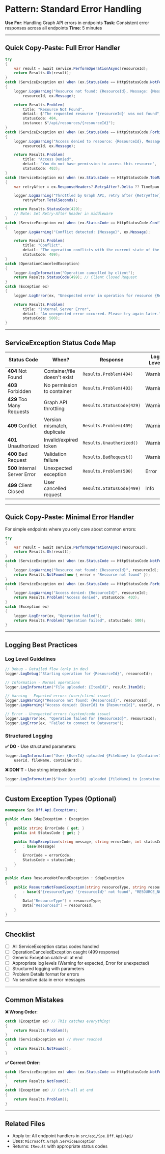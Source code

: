 # Pattern: Standard Error Handling

**Use For**: Handling Graph API errors in endpoints
**Task**: Consistent error responses across all endpoints
**Time**: 5 minutes

---

## Quick Copy-Paste: Full Error Handler

```csharp
try
{
    var result = await service.PerformOperationAsync(resourceId);
    return Results.Ok(result);
}
catch (ServiceException ex) when (ex.StatusCode == HttpStatusCode.NotFound)
{
    logger.LogWarning("Resource not found: {ResourceId}, Message: {Message}",
        resourceId, ex.Message);

    return Results.Problem(
        title: "Resource Not Found",
        detail: $"The requested resource '{resourceId}' was not found",
        statusCode: 404,
        instance: $"/api/resources/{resourceId}");
}
catch (ServiceException ex) when (ex.StatusCode == HttpStatusCode.Forbidden)
{
    logger.LogWarning("Access denied to resource: {ResourceId}, Message: {Message}",
        resourceId, ex.Message);

    return Results.Problem(
        title: "Access Denied",
        detail: "You do not have permission to access this resource",
        statusCode: 403);
}
catch (ServiceException ex) when (ex.StatusCode == HttpStatusCode.TooManyRequests)
{
    var retryAfter = ex.ResponseHeaders?.RetryAfter?.Delta ?? TimeSpan.FromSeconds(60);

    logger.LogWarning("Throttled by Graph API, retry after {RetryAfter}s",
        retryAfter.TotalSeconds);

    return Results.StatusCode(429);
    // Note: Set Retry-After header in middleware
}
catch (ServiceException ex) when (ex.StatusCode == HttpStatusCode.Conflict)
{
    logger.LogWarning("Conflict detected: {Message}", ex.Message);

    return Results.Problem(
        title: "Conflict",
        detail: "The operation conflicts with the current state of the resource",
        statusCode: 409);
}
catch (OperationCanceledException)
{
    logger.LogInformation("Operation cancelled by client");
    return Results.StatusCode(499); // Client Closed Request
}
catch (Exception ex)
{
    logger.LogError(ex, "Unexpected error in operation for resource {ResourceId}", resourceId);

    return Results.Problem(
        title: "Internal Server Error",
        detail: "An unexpected error occurred. Please try again later.",
        statusCode: 500);
}
```

---

## ServiceException Status Code Map

| Status Code | When? | Response | Log Level |
|-------------|-------|----------|-----------|
| **404** Not Found | Container/file doesn't exist | `Results.Problem(404)` | Warning |
| **403** Forbidden | No permission to container | `Results.Problem(403)` | Warning |
| **429** Too Many Requests | Graph API throttling | `Results.StatusCode(429)` | Warning |
| **409** Conflict | Version mismatch, duplicate | `Results.Problem(409)` | Warning |
| **401** Unauthorized | Invalid/expired token | `Results.Unauthorized()` | Warning |
| **400** Bad Request | Validation failure | `Results.BadRequest()` | Warning |
| **500** Internal Server Error | Unexpected exception | `Results.Problem(500)` | Error |
| **499** Client Closed | User cancelled request | `Results.StatusCode(499)` | Info |

---

## Quick Copy-Paste: Minimal Error Handler

For simple endpoints where you only care about common errors:

```csharp
try
{
    var result = await service.PerformOperationAsync(resourceId);
    return Results.Ok(result);
}
catch (ServiceException ex) when (ex.StatusCode == HttpStatusCode.NotFound)
{
    logger.LogWarning("Resource not found: {ResourceId}", resourceId);
    return Results.NotFound(new { error = "Resource not found" });
}
catch (ServiceException ex) when (ex.StatusCode == HttpStatusCode.Forbidden)
{
    logger.LogWarning("Access denied: {ResourceId}", resourceId);
    return Results.Problem("Access denied", statusCode: 403);
}
catch (Exception ex)
{
    logger.LogError(ex, "Operation failed");
    return Results.Problem("Operation failed", statusCode: 500);
}
```

---

## Logging Best Practices

### Log Level Guidelines

```csharp
// Debug - Detailed flow (only in dev)
logger.LogDebug("Starting operation for {ResourceId}", resourceId);

// Information - Normal operations
logger.LogInformation("File uploaded: {ItemId}", result.ItemId);

// Warning - Expected errors (user/client issue)
logger.LogWarning("Resource not found: {ResourceId}", resourceId);
logger.LogWarning("Access denied: {UserId} to {ResourceId}", userId, resourceId);

// Error - Unexpected errors (system/code issue)
logger.LogError(ex, "Operation failed for {ResourceId}", resourceId);
logger.LogError(ex, "Failed to connect to Dataverse");
```

### Structured Logging

**✅ DO** - Use structured parameters:
```csharp
logger.LogInformation("User {UserId} uploaded {FileName} to {ContainerId}",
    userId, fileName, containerId);
```

**❌ DON'T** - Use string interpolation:
```csharp
logger.LogInformation($"User {userId} uploaded {fileName} to {containerId}");
```

---

## Custom Exception Types (Optional)

```csharp
namespace Spe.Bff.Api.Exceptions;

public class SdapException : Exception
{
    public string ErrorCode { get; }
    public int StatusCode { get; }

    public SdapException(string message, string errorCode, int statusCode = 500)
        : base(message)
    {
        ErrorCode = errorCode;
        StatusCode = statusCode;
    }
}

public class ResourceNotFoundException : SdapException
{
    public ResourceNotFoundException(string resourceType, string resourceId)
        : base($"{resourceType} '{resourceId}' not found", "RESOURCE_NOT_FOUND", 404)
    {
        Data["ResourceType"] = resourceType;
        Data["ResourceId"] = resourceId;
    }
}
```

---

## Checklist

- [ ] All ServiceException status codes handled
- [ ] OperationCanceledException caught (499 response)
- [ ] Generic Exception catch-all at end
- [ ] Appropriate log levels (Warning for expected, Error for unexpected)
- [ ] Structured logging with parameters
- [ ] Problem Details format for errors
- [ ] No sensitive data in error messages

---

## Common Mistakes

**❌ Wrong Order**:
```csharp
catch (Exception ex) // This catches everything!
{
    return Results.Problem();
}
catch (ServiceException ex) // Never reached
{
    return Results.NotFound();
}
```

**✅ Correct Order**:
```csharp
catch (ServiceException ex) when (ex.StatusCode == HttpStatusCode.NotFound)
{
    return Results.NotFound();
}
catch (Exception ex) // Catch-all at end
{
    return Results.Problem();
}
```

---

## Related Files

- Apply to: All endpoint handlers in `src/api/Spe.Bff.Api/Api/`
- Uses: `Microsoft.Graph.ServiceException`
- Returns: `IResult` with appropriate status codes
